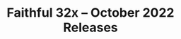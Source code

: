 ---
layout: post
title: Faithful 32x – October 2022 Releases
permalink: /faithful32x/R3
header-img: https://database.faithfulpack.net/images/website/posts/32x/R3.jpg

long_text: "UPDATE: We've now released a hotfix that addresses some breaking issues with Iron and Diamond Horse Armour. We're taking this opportunity to also introduce other, unrelated textures that have been added to the pack since the initial post was made. The changelog below has been updated accordingly.<br><br><br>It's been some time since the last update, but we assure you that it was for good reason. Our artists have been hard at work drawing all the textures that are still missing from the pack. They've done such a great job at it that Faithful 32x for Java legacy versions is now fully complete! That's right, every single texture from every Java release version is now finished. PVP players rejoice!<br>We're also slowly inching our way to completing the Bedrock pack as well. As is tradition, the main focus of new Bedrock textures is UI, but we also have some long-awaited newcomers such as the Ender Chest in GUI and the End Portal and Gateway items.<br>Additionally, we're now supporting textures provided by the Fabric and Forge mod loaders, as well as the Fabric Mod Menu, in the main Faithful 32x pack. This release includes the first batch of these. And as always, we've also redone quite a lot old textures that needed to be brought up to modern quality standards.<br>Have fun playing with the pack!"

changelog:
  - October 2022:
    - Added:
      - Blocks:
        - "[Bedrock] Ender Chest GUI model textures (DMgaming)"
        - "[1.6 and below] Rose (Evorp)"
      - Items:
        - "[1.12 and below] Raw Fish (Evorp)"
        - "[1.12 and below] Cooked Fish (Evorp)"
        - "[1.8 and below] Boat (Evorp)"
        - "[Bedrock] End Portal (Pomi108, Evorp)"
        - "[Bedrock] End Gateway (Pomi108, Evorp)"
      - Entities:
        - "[1.8 and below] Arrows (Evorp)"
        - "[Bedrock] Scientist 10 NPC (HARYA_)"
        - "[1.8 and below] Boat (miniluv73, Pomi108)"
        - "[Bedrock] Construction 1 NPC (Jamiscus)"
        - "[Bedrock] Construction 2 NPC (Jamiscus, HARYA_)"
        - "[Bedrock] Construction 4 NPC (Jamiscus, HARYA_)"
        - "[Bedrock] Scientist 1 NPC (Jamiscus)"
        - "[Bedrock] Apiary 5 NPC (Jamiscus)"
        - "[1.4–1.13] Legacy Villagers (Pomi108)"
        - "[1.15 and below] Zombie Pigman (Pomi108)"
        - "[1.4–1.8] Legacy Zombie Villager (No profession) (Pomi108)"
        - "[1.6–1.12] All Legacy Horses (DMgaming)"
        - "[1.6–1.12] Legacy Donkey (DMgaming)"
        - "[1.6–1.12] Legacy Mule (DMgaming)"
        - "[1.6–1.12] Legacy Horse Armour (DMgaming)"
        - "[1.6–1.12] Legacy Horse Markings (DMgaming)"
        - "[1.9–1.13] All Legacy Zombie Villager Professions (Pomi108)"
      - Particles:
        - "[1.9–1.13] Sweep (Evorp)"
      - Java GUI:
        - "[1.4–1.13] Legacy Villager GUI (Pomi108)"
      - Mod Loader Textures:
        - Fabric:
          - Creative Buttons (Aerod)
        - Forge:
          - Version Check Icons (Aerod)
          - Experimental Warning (Jamiscus)
          - Icons (Aerod)
      - Bedrock UI:
        - New Icon (HARYA_)
        - Book Spine (IronDuke)
        - Restore Icon (DMgaming)
        - Big Promo Gift (IronDuke)
        - Purple Border (IronDuke, Jamiscus)
        - Paste (DMgaming)
        - Square "donut" (DMgaming)
        - Round "donut" (DMgaming)
        - Bookmark (IronDuke)
        - Star (IronDuke)
        - Promo Tag (DMgaming)
        - Blue Heart (DMgaming)
        - Red Heart (DMgaming)
        - Normal Button With/Without Stroke (Pomi108)
        - Button Border (Light) (Bottom Right) (Pomi108)
        - Dressing Room Skins (Pomi108)
        - Featured Gift (Pomi108, Hozz)
        - Square Gift (Pomi108, Hozz)
        - Holiday Promo Gifts (Pomi108, Hozz)
        - Header Bar 2 (Pomi108)
        - Hint Bursts (Pomi108)
        - Normal Stroke Button (yes, that's different from the other ones) (Pomi108)
        - Pocket Tabs (Pomi108)
        - Refresh (Light) (Pomi108)
        - Side Drawer Left Panel (Pomi108)
        - Side Panel Buttons (Pomi108)
        - Character Creator Face Accessory Icon (Pomi108)
        - Character Creator Feet Icon (Pomi108)
        - Character Creator Hair Icon (Pomi108)
        - Character Creator Outerwear Icon (Pomi108)
        - Character Creator Tops Icon (Pomi108)
        - Trash Icons (Aerod)
        - Default Book Trash (Aerod, DMgaming)
        - Default Trash (Aerod, DMgaming)
        - Right Promo Corner (DMgaming)
        - Left Promo Corner (Aerod)
        - Book UI textures (DMgaming, Aerod)
        - Dressing Room Customisation (DMgaming)
        - Sunset Time Icon (Wooferscoots)
        - Midnight Time Icon (Wooferscoots)
        - Night Time Icon (Aerod)
        - Profile Screen Icon (IronDuke, DMgaming)
        - Portfolio Book Frame (DMgaming)
        - Slot Frame (Aerod)
        - Mine/Chop/Dig Animation (DMgaming, Pomi108)
      - Realms GUI:
        - Checkmark (Pomi108, Evorp)
    - Changed:
      - Blocks:
        - End Rod (Nyodex)
        - Barrel Top (Nyodex)
        - Exposed Copper (Aerod)
        - Weeping Vines (Aerod)
        - Chiselled Nether Bricks (Nyodex)
        - Tinted Glass (Nyodex)
        - Purple Glazed Terracotta (Nyodex)
        - Moss Block (Aerod)
        - Pumpkins (Aerod)
        - Stripped Oak Log (Aerod)
        - Stripped Crimson Stem (Aerod)
        - Stripped Warped Stem (Aerod)
        - Lodestone Side (EachMenderKhai)
        - Sea Pickle (Aerod)
        - Jungle Log (HARYA_)
        - Bubble Coral Block (HARYA_)
        - Sculk Vein (Aerod)
        - "[1.16 and below] Lapis Ore (Aerod)"
      - Items:
        - Name Tag (Nyodex)
        - Chicken (Nyodex)
        - Brick (Nyodex)
        - Nether Brick (Nyodex)
        - Potatoes (Aerod, Nyodex)
        - Tropical Fish (Nyodex)
        - Tropical Fish Bucket (Nyodex)
        - Blaze Powder (Evorp)
        - All Shovels (Nyodex)
        - All Swords (Nyodex, Fabri, Reia, Evorp, Aerod, Jamiscus, Fred figglehorn)
        - All Axes (Nyodex)
        - All Hoes (Nyodex)
        - All Pickaxes (Nyodex)
        - Hopper (Nyodex, Evorp)
        - Sweet Berries (Nyodex)
        - Glow Berries (Nyodex)
        - Spawn Egg (Aerod)
        - Spyglass Model (EachMenderKhai)
        - Spider Eye (Aerod)
        - Beetroot Seeds (Aerod)
        - Saddle (Aerod)
        - Wheat (Aerod)
      - Entities:
        - All Villager Profession Levels (Nyodex)
        - Chicken (Nyodex)
        - Skeleton (Nyodex)
        - Ravager (Aerod)
        - Donkey (DMgaming)
        - Mule (DMgaming)
        - Wither Skeleton (Nyodex)
        - All Horses (except skeleton horse) (DMgaming)
        - All Llamas (DMgaming)
        - Stray (Nyodex)
        - All Horse Armour (DMgaming)
      - Status Effects:
        - Bad Omen (DMgaming)
        - Glowing (Nyodex)
        - Weakness (Nyodex)
        - Strength (Nyodex)
        - Speed (Aerod)
        - Mining Fatigue (Aerod)
      - Armour:
        - Netherite (Aerod, DMgaming)
        - Leather (DMgaming)
      - Environment:
        - Moon Phases (Nyodex)
      - Java GUI:
        - Beacon (DMgaming)
        - Book (Aerod)
        - Brewing Stand (Blaze Powder Slot) (Evorp)
      - Bedrock UI:
        - Copy (DMgaming)
        - More Dots (Evorp)
        - New Confirm Hover (DMgaming)
        - Confirm (DMgaming)
        - Cancel (DMgaming)
        - Beacon Pyramid Levels (DMgaming)
        - Craft Toggle (DMgaming)
        - Toggle (DMgaming)
        - Sunrise Time Icon (Wooferscoots)
        - Day Time Icon (Wooferscoots)
        - Noon Time Icon (Wooferscoots)
        - Empty Brewing Fuel (Evorp)
        - Iron Pickaxe Icon (Evorp, Nyodex)
        - Default Like (Aerod)
        - Sword Icon (Nyodex et al.)
        - Tooltip Chevrons (Aerod)
      - Realms GUI:
        - Cross Icon (DMgaming)
        - Reject Icon (DMgaming)
    - Fixed:
      - Various:
        - Single-pixel colour issue in comparator (DMgaming)
        - Accidental extra colour in sandstone_bottom (Wooferscoots)
        - Single-pixel colour issue in spruce_leaves (Wooferscoots)
        - Mixels and a missing colour in blaze_rod texture (Evorp)
        - "[Bedrock] Enchantment table GUI XP level indicators using outdated textures compared to Java (Aerod)"
        - "[Bedrock] Wrong palette and framing in portalBg (Aerod)"
        - Misplaced outline pixel in flint (Aerod)
        - Tiling issues with black spots in birch_log_top (Evorp)
        - Missing/transparent area in horse_skeleton (DMgaming)
        - Missing diagonal streaks in tinted_glass CTM (Nyodex)
        - "[Bedrock] icon_sign Bedrock UI using outdated sign texture (Aerod)"
        - "[Bedrock] Inconsistencies between promo_corner_left and promo_corner_right (Aerod)"
        - polished_blackstone missing some skull patterns that exist in the vanilla texture (Fred figglehorn)
single-changelog: true
expanded-changelog: true

downloads:
  - October 2022 Releases:
      Java 1.19.2: https://database.faithfulpack.net/packs/32x-Java/October%202022/Faithful%2032x%20-%201.19.2.zip
      Java 1.18.2: https://database.faithfulpack.net/packs/32x-Java/October%202022/Faithful%2032x%20-%201.18.2.zip
      Java 1.17.1: https://database.faithfulpack.net/packs/32x-Java/October%202022/Faithful%2032x%20-%201.17.1.zip
      Java 1.16.5: https://database.faithfulpack.net/packs/32x-Java/October%202022/Faithful%2032x%20-%201.16.5.zip
      Java 1.15.2: https://database.faithfulpack.net/packs/32x-Java/October%202022/Faithful%2032x%20-%201.15.2.zip
      Java 1.14.4: https://database.faithfulpack.net/packs/32x-Java/October%202022/Faithful%2032x%20-%201.14.4.zip
      Java 1.13.2: https://database.faithfulpack.net/packs/32x-Java/October%202022/Faithful%2032x%20-%201.13.2.zip
      Java 1.12.2: https://database.faithfulpack.net/packs/32x-Java/October%202022/Faithful%2032x%20-%201.12.2.zip
      Java 1.11.2: https://database.faithfulpack.net/packs/32x-Java/October%202022/Faithful%2032x%20-%201.11.2.zip
      Java 1.10.2: https://database.faithfulpack.net/packs/32x-Java/October%202022/Faithful%2032x%20-%201.10.2.zip
      Java 1.9.4: https://database.faithfulpack.net/packs/32x-Java/October%202022/Faithful%2032x%20-%201.9.4.zip
      Java 1.8.9: https://database.faithfulpack.net/packs/32x-Java/October%202022/Faithful%2032x%20-%201.8.9.zip
      Java 1.7.10: https://database.faithfulpack.net/packs/32x-Java/October%202022/Faithful%2032x%20-%201.7.10.zip
      Java 1.6.4: https://database.faithfulpack.net/packs/32x-Java/October%202022/Faithful%2032x%20-%201.6.4.zip
      Java 1.4.6 (requires OptiFine or MCPatcher): https://database.faithfulpack.net/packs/32x-Java/October%202022/Faithful%2032x%20-%201.4.6.zip
      Java Beta 1.7.3 (requires OptiFine or MCPatcher): https://database.faithfulpack.net/packs/32x-Java/October%202022/Faithful%2032x%20-%20b1.7.3.zip
  - October 2022 Pre-releases:
      Bedrock Edition: https://database.faithfulpack.net/packs/32x-Bedrock/October%202022/Faithful%2032x%20-%201.19.mcpack
---
